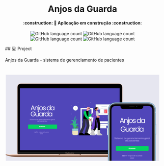 <h1 align="center">
    Anjos da Guarda
</h1>
<h4 align="center"> 
:construction: 🚀 Aplicação em construção :construction:
</h4>
<p align="center">
  <img alt="GitHub language count" src="https://img.shields.io/badge/react-%2320232a.svg?style=for-the-badge&logo=react&logoColor=%2361DAFB">
  <img alt="GitHub language count" src="https://img.shields.io/badge/laravel-%23FF2D20.svg?style=for-the-badge&logo=laravel&logoColor=white">
  <img alt="GitHub language count" src="https://img.shields.io/badge/mysql-%2300f.svg?style=for-the-badge&logo=mysql&logoColor=white">
  <img alt="GitHub language count" src="https://img.shields.io/badge/MUI-%230081CB.svg?style=for-the-badge&logo=material-ui&logoColor=whitee">
</p>
## 💻 Project

Anjos da Guarda - sistema de gerenciamento de pacientes
<h1 align="center">
    <img alt="Login-Page" title="Login-Page" src=".github/frame.png" width="500px" />
</h1>